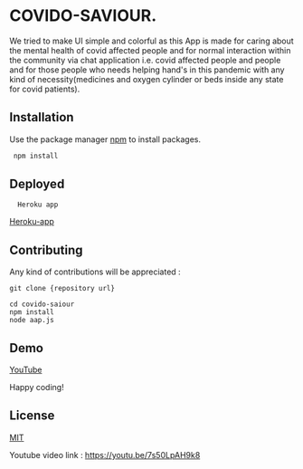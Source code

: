 
# COVIDO-SAVIOUR. 

We tried to make UI simple and colorful as this App is made for caring about the mental health of covid affected people and for normal interaction within the community via chat application i.e. covid affected people and people and for those people who needs helping hand's in this pandemic with any kind of necessity(medicines and oxygen cylinder or beds inside any state for covid patients). 

## Installation

Use the package manager [npm](www.npmjs.com) to install packages.

```bash
 npm install
```

## Deployed
```
  Heroku app 
```
[Heroku-app](https://damp-temple-81038.herokuapp.com/)

## Contributing
Any kind of contributions will be appreciated : 
```
git clone {repository url}
```

```
cd covido-saiour
npm install
node aap.js
```
## Demo
[YouTube](https://youtu.be/7s50LpAH9k8)

Happy coding! 


## License
[MIT](https://choosealicense.com/licenses/mit/)


Youtube video link : https://youtu.be/7s50LpAH9k8
